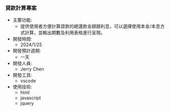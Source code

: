 ### 貸款計算專案
- 主要功能:
    - 提供使用者方便計算貸款的總還款金額跟利息，可以選擇使用本金/本息方式計算，並輸出期數及利用表格進行呈現。
- 開發時間:
    - 2024/1/25
- 開發預計週期:
    - 一天
- 開發人員:
    - Jerry Chen
- 開發工具:
    - vscode
- 使用技術:
    - html
    - javascript
    - jquery